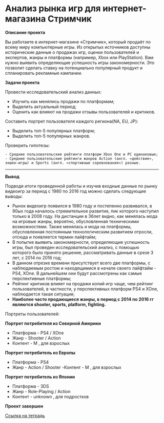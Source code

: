 # Анализ рынка игр для интернет-магазина Стримчик

<b>Описание проекта</b>

Вы работаете в интернет-магазине «Стримчик», который продаёт по всему миру компьютерные игры. Из открытых источников доступны исторические данные о продажах игр, оценки пользователей и экспертов, жанры и платформы (например, Xbox или PlayStation). Вам нужно выявить определяющие успешность игры закономерности. Это позволит сделать ставку на потенциально популярный продукт и спланировать рекламные кампании.


<b>Задачи проекта</b>

Провести исследовательский анализ данных:

  - Изучить как менялись продажи по платформам;
  - Выделить актуальный период;
  - Оценить как влияют на продажи отзывы пользователей и критиков.

Составить портрет пользователя каждого региона(NA, EU, JP):

  - Выделить топ-5 популярных платформ;
  - Выделить топ-5 популярных жанров.

Проверить гипотезы:

    - Средние пользовательские рейтинги платформ Xbox One и PC одинаковые;
    - Средние пользовательские рейтинги жанров Action (англ. «действие», экшен-игры) и Sports (англ. «спортивные соревнования») разные.

---
<b>Вывод</b>

Подводя итоги проведенной работы и изучив входные данные по рынку видеоигр за период с 1980 по 2016 год можно сделать следующие выводы:

- Рынок видеоигр появился в 1980 году и постепенно развивался, в 90ых года началось стремительное развитие, пик которого наступил только в 2008 году. На дистанции в 36лет видно, как менялась мода на игровые жанры, вероятно, обусловленная техническими возможностями. Также менялась и мода на платформы, обусловленная постоянным технологическим развитием отросли, отсюда и появляется термин лайфтайм;
- В попытке выявить закономерности, определяющие успешность игры, был проведен исследовательский анализ, с помощью которого было принято решение, рассматривать данные в срезе 3 лет, с 2014 по 2016 год;
- В данном отрезке времени присутствует всего две платформы, с наблюдаемым ростом и находящимися в начале своего лайфтайм - PS4, XOne. В дальнейшем они будут рассмотрены как самые перспективные платформы;
- Рейтинг критиков влияет на продажи копий игр чаще, чем рейтинг пользователей, в частности, у перспективных платформ PS4 и XOne, наблюдается такая ситуация;
- <b>Наиболее часто продающиеся жанры, в период с 2014 по 2016 гг являются shooter, sports, platform, fighting.</b>

Портреты пользователей:

 <b> Портрет потребителя из Северной Америки</b>

  - Платформа - PS4 / XOne
  - Жанр - Shooter / Action
  - Контент - M , для взрослых

 <b> Портрет потребитель из Европы</b>

  - Платформа - PS4
  - Жанр - Action / Shooter
   -Контент - M , для взрослых


 <b> Портрет потребитель из Японии </b>

  - Платформа - 3DS
  - Жанр - Role-Playing / Action
  - Контент - unknown , для подростков


<b>Проект завершен</b>

[Ссылка на тетрадь](https://github.com/obertas-artem/my_portfolio/blob/main/12%20-%20Анализ%20рынка%20игр%20для%20интернет-магазина%20Стримчик/12%20-%20Анализ%20рынка%20игр%20для%20интернет-магазина%20Стримчик.ipynb)
